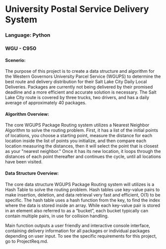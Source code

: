 # University Postal Service Delivery System

### Language: Python

### WGU - C950

#### Scenerio:
The purpose of this project is to create a data structure and algorithm for the Western Governors University Parcel Service (WGUPS) to determine the best route and delivery distribution for their Salt Lake City Daily Local Deliveries. 
Packages are currently not being delivered by their promised deadline and a more efficient and accurate solution is necessary. The Salt Lake City route is covered by three trucks, two drivers, and has a daily average of approximately 40 packages.

#### Algorithm Overview:
The core WGUPS Package Routing system utilizes a Nearest Neighbor Algorithm to solve the routing problem.
First, it has a list of the initial points of locations, you choose a starting point, measure the distance for each location inside the list of points you initialize, and then compare each location measuring the distances, then it will select the point that is closest as your "nearest neighbor." 
Once it has its new location, it loops through the distances of each point thereafter and continues the cycle, until all locations have been visited. 

#### Data Structure Overview:
The core data structure WGUPS Package Routing system will utilizes is a Hash Table to solve the routing problem.
Hash tables use key-value pairs to make insertion, deletion, and data retrieval very fast and efficient, O(1) to be specific. The hash table uses a hash function from the key, to find the index where the data is stored inside an array. 
While each key-value pair is stored in an element also referred to as a “bucket”, each bucket typically can contain multiple pairs, in use for collision handling. 


Main function outputs a user friendly and interactive console interface, containing delivery information for all packages or individual packages depending on user input. To see the specific requirements for this project, go to ProjectReq.md.
